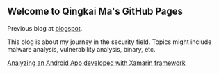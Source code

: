 ## Welcome to Qingkai Ma's GitHub Pages

Previous blog at [blogspot](https://qkma.blogspot.com).

This blog is about my journey in the security field. Topics might include malware analysis, vulnerability analysis, binary, etc.

[Analyzing an Android App developed with Xamarin framework](AndroidXamarinAppAnalysis.md)
